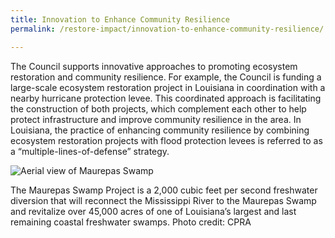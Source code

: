```yaml
---
title: Innovation to Enhance Community Resilience
permalink: /restore-impact/innovation-to-enhance-community-resilience/

---
```

The Council supports innovative approaches to promoting ecosystem restoration and community resilience. For example, the Council is funding a large-scale ecosystem restoration project in Louisiana in coordination with a nearby hurricane protection levee. This coordinated approach is facilitating the construction of both projects, which complement each other to help protect infrastructure and improve community resilience in the area. In Louisiana, the practice of enhancing community resilience by combining ecosystem restoration projects with flood protection levees is referred to as a “multiple-lines-of-defense” strategy. 

![Aerial view of Maurepas Swamp](/sites/default/files/styles/full_width/public/2025-02/Maurepas%20Swamp%20%28pg%208%29.jpg?itok=YMYhLaSM)

The Maurepas Swamp Project is a 2,000 cubic feet per second freshwater diversion that will reconnect the Mississippi River to the Maurepas Swamp and revitalize over 45,000 acres of one of Louisiana’s largest and last remaining coastal freshwater swamps. Photo credit: CPRA